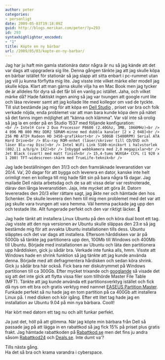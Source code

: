 ```yaml
---
author: peter
categories:
- personligt
date: 2009-05-03T19:18:09Z
guid: http://blogs.merikan.com/peter/?p=293
id: 293
syntaxhighlighter_encoded:
- "1"
title: Köpte en ny bärbar
url: /2009/05/03/kopte-en-ny-barbar/
---
```


Jag har ju haft min gamla stationära dator några år nu så jag kände att det var dags att uppgradera sig lite. Denna gången tänkte jag att jag skulle köpa en bärbar istället för stationär så jag slapp att sitta enbart i pc-rummet utan jag vill ju kunna förflytta mig lite. Jag visste inte vilket märke eller modell jag skulle köpa. Klart att man gärna skulle vilja ha en Mac Book men jag tycker de är alldeles för dyra så det får bli en vanlig pc istället. Jaha, och vilket märke då? Hade faktiskt ingen aning så jag var tvungen att google runt lite och läsa reviewer samt att jag kollade lite med kollegor om vad de tyckte. Till slut bestämde jag mig för att köpa en [Dell Studio](http://www1.euro.dell.com/content/products/productdetails.aspx/laptop-studio-1555?c=se&l=sv&s=dhs&cs=sedhs1) , priset var bra och folk verkade nöjda, enda problemet var att man bara kunde köpa dem på nätet så det fanns ingen möjlighet att &#8220;känna och klämma&#8221;. Var väl inte så orolig så jag la en order på en Studio 1537 med följande konfiguration:  
`<br />
Intel® Core 2 Duo Processor P8600 (2.40Ghz, 3MB, 1066MHz)<br />
4 096 MB 800 MHz DDR2 SDRAM-minne med dubbla kanaler [2 x 2 048]<br />
256 MB ATI® Radeon HD 3450-grafikkort<br />
500GB (5400RPM) Serial ATA Hard Drive<br />
Blu-ray ROM-enhet (läser/skriver till CD/DVD och läser Blu-ray Disc)<br />
Intel WiFi Link 5100-minikort i halvstorlek (802.11 a/b/g/n 1X2)<br />
Inbyggd webbkamera med 2,0 megapixlar<br />
Jet Black (svart) med matt finish<br />
15,4-tums WUXGA+ CCFL (1 920 x 1 200) TFT-widescreen-skärm med TrueLife-teknik<br />
` 

Jag lade beställningen den 31/3 och den framräknade leveranstiden var 20/4. Va&#8217;, 20 dagar för att bygga och leverera en dator, kanske inte helt orimligt men en kollega till mig hade fått sin på bara några få dagar. Jag mailade Dell nästa arbetsdag och de sa att vissa delar var restnoterade, därav den långa leveranstiden. Jaja, inte mycket att göra åt. Datorn levererades den 20/3 eller rättare sagt, jag åkte ner och hämtade den hos Schenker. De skulle leverera den hem till mig men problemet med det var att jag skulle vara tvungen att vara hemma. Väl hemma packade jag upp den och testade lite. Allt fungerade perfekt och den var riktigt läcker. 🙂

Jag hade tänkt att installera Linux Ubuntu på den och köra dual boot ett tag. Jag visste att den nya versionen av Ubuntu skulle släppas den 23:e så jag bestämde mig för att avvakta Ubuntu installationen tills dess. Ubuntu släpptes och det var dags att installera. Eftersom hårddisken var är på 500Gb så tänkte jag partitionera upp den, 100Mb till Windows och 400Mb till Ubuntu. Började med installationen av Ubuntu och läta den partitionera upp hårddisken, gick ju sådär bra. Verkade inte funka alls, hmm. Visste att Windows hade en shrink funktion så jag tänkte att jag kunde använda denna. Började med att defragmentera hårdisken och sedan köra shrink. Gick ju sådär bra här också. Fick bara ner diskutrymmet på Windows partitionen till ca 300Gb. Efter mycket trixande och [googlande](http://www.howtogeek.com/howto/windows-vista/working-around-windows-vistas-shrink-volume-inadequacy-problems/) så visade det sig att det inte gick att flytta vissa filer som tillhörde Master File Table (MFT). Tänkte att jag kunde använda ett partitionsverktyg istället och fick då nys om ett bra och gratis verktyg med namnet [EASEUS Partition Master](http://www.partition-tool.com/). Funkade perfekt så nu hade jag en tom partition på ca 400Gb att installera Linux på. I med disken och kör igång. Efter ett litet tag hade jag en installation av Ubuntu 9.04 på min nya bärbara. Coolt!

Har kört med datorn ett tag nu och allt funkar perfekt.

Ja just det, höll på att glömma. När jag köpte min bärbara från Dell så passade jag på att lägga in en rabattkod så jag fick 15% på priset plus gratis frakt. Jag hämtade rabattkoden på [Rabattkod.se](http://www.rabattkod.se/) men det fins ju andra såsom [Rabattkod24](http://www.rabatt24.se/) och [Deals.se](http://www.deals.se/). Inte dumt va&#8217;?

Tills nästa gång.  
Ha det så bra och krama varandra i cyberspace.